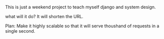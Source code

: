 This is just a weekend project to teach myself django and system design. 

what will it do?
It will shorten the URL.

Plan:
Make it highly scalable so that it will serve thoushand of requests in a single second.